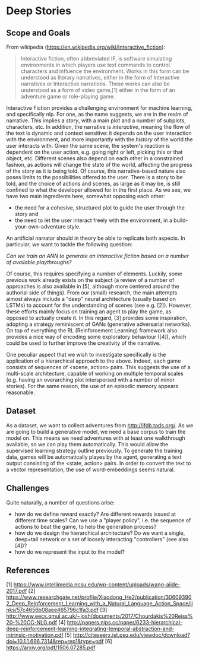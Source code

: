 # Deep Stories

## Scope and Goals
From wikipedia (https://en.wikipedia.org/wiki/Interactive_fiction):

> Interactive fiction, often abbreviated IF, is software simulating environments in which players use text commands to control characters and influence the environment. Works in this form can be understood as literary narratives, either in the form of Interactive narratives or Interactive narrations. These works can also be understood as a form of video game,[1] either in the form of an adventure game or role-playing game.

Interactive Fiction provides a challenging environment for machine learning, and specifically nlp. 
For one, as the name suggests, we are in the realm of narrative. This implies a _story_, with a main plot and a number of subplots, characters, etc.
In addition, the narrative is _interactive_, meaning the flow of the text is dynamic and context sensitive: it depends on the user interaction with the environment,
and more importantly with the _history_ of the world the user interacts with. Given the same scene, the system's reaction
is dependent on the user action, e.g. going right or left, picking this or that object, etc. Different scenes also depend on each other in a constrained fashion,
as actions will change the state of the world, affecting the progress of the story as it is being told.
Of course, this narrative-based nature also poses limits to the possibilities offered to the user. There is a story to be told, and
the choice of actions and scenes, as large as it may be, is still confined to what the developer allowed for in the first place.
As we see, we have two main ingredients here, somewhat opposing each other:

* the need for a cohesive, structured plot to guide the user through the story and 
* the need to let the user interact freely with the environment, in a build-your-own-adventure style. 

An artificial narrator should in theory be able to replicate both aspects. In particular, we want to tackle the following question:

_Can we train an ANN to generate an interactive fiction based on a number of available playthroughs?_

Of course, this requires specifying a number of elements. Luckily, some previous work already exists on the subject (a review of a number of approaches is also available in [5],
although more centered around the authorial side of things).
From our (small) research, the main attempts almost always include a "deep" neural architecture (usually based on LSTMs) to account for the understanding of scenes (see e.g. [2]).
However, these efforts mainly focus on training an agent to play the game, as opposed to actually create it. In this regard, [3] provides some inspiration,
adopting a strategy reminiscent of GANs (generative adversarial networks).
On top of everything the RL (Reinforcement Learning) framework also provides a nice way of encoding some exploratory behaviour ([4]), which could be used to further improve the
creativity of the narrative.

One peculiar aspect that we wish to investigate specifically is the application of a hierarchical approach to the above. Indeed, each game consists of sequences of <scene, action> 
pairs. This suggests the use of a multi-scale architecture, capable of working on multiple temporal scales (e.g. having an overarching plot interspersed with a number of minor
stories). For the same reason, the use of an episodic memory appears reasonable.

## Dataset
As a dataset, we want to collect adventures from http://ifdb.tads.org/. As we are going to build a generative model, we need a base corpus to train the model on. This
means we need adventures with at least one walkthrough available, so we can play them automatically. This would allow the supervised learning strategy outline previously.
To generate the training data, games will be automatically playes by the agent, generating a text output consisting of the <state, action> pairs. In order to convert the text to
a vector representation, the use of word-embeddings seems natural.

## Challenges
Quite naturally, a number of questions arise:

* how do we define reward exactly? Are different rewards issued at different time scales? Can we use a "player policy", i.e. the sequence of actions to
  beat the game, to help the generation process?
* how do we design the hierarchical architecture? Do we want a single, deep+tall network or a set of loosely interacting "controllers" (see also [4])?
* how do we represent the input to the model?

## References
[1] https://www.intellimedia.ncsu.edu/wp-content/uploads/wang-aiide-2017.pdf
[2] https://www.researchgate.net/profile/Xiaodong_He2/publication/306093902_Deep_Reinforcement_Learning_with_a_Natural_Language_Action_Space/links/57c4656b08aee465796c1fa3.pdf
[3] http://www.eecs.qmul.ac.uk/~josh/documents/2017/Chourdakis%20Reiss%20-%20CC-NLG.pdf
[4] http://papers.nips.cc/paper/6233-hierarchical-deep-reinforcement-learning-integrating-temporal-abstraction-and-intrinsic-motivation.pdf
[5] http://citeseerx.ist.psu.edu/viewdoc/download?doi=10.1.1.696.7314&rep=rep1&type=pdf
[6] https://arxiv.org/pdf/1506.07285.pdf